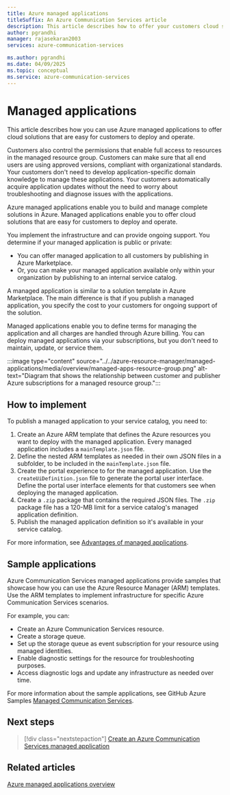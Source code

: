 ```yaml
---
title: Azure managed applications
titleSuffix: An Azure Communication Services article
description: This article describes how to offer your customers cloud solutions using Azure managed applications for Azure Communication Services.
author: pgrandhi
manager: rajasekaran2003
services: azure-communication-services

ms.author: pgrandhi
ms.date: 04/09/2025
ms.topic: conceptual
ms.service: azure-communication-services
---
```


# Managed applications

This article describes how you can use Azure managed applications to offer cloud solutions that are easy for customers to deploy and operate.

Customers also control the permissions that enable full access to resources in the managed resource group. Customers can make sure that all end users are using approved versions, compliant with organizational standards. Your customers don't need to develop application-specific domain knowledge to manage these applications. Your customers automatically acquire application updates without the need to worry about troubleshooting and diagnose issues with the applications.

Azure managed applications enable you to build and manage complete solutions in Azure. Managed applications enable you to offer cloud solutions that are easy for customers to deploy and operate.  

You implement the infrastructure and can provide ongoing support. You determine if your managed application is public or private:

- You can offer managed application to all customers by publishing in Azure Marketplace.
- Or, you can make your managed application available only within your organization by publishing to an internal service catalog.

A managed application is similar to a solution template in Azure Marketplace. The main difference is that if you publish a managed application, you specify the cost to your customers for ongoing support of the solution.

Managed applications enable you to define terms for managing the application and all charges are handled through Azure billing. You can deploy managed applications via your subscriptions, but you don't need to maintain, update, or service them.

:::image type="content" source="../../azure-resource-manager/managed-applications/media/overview/managed-apps-resource-group.png" alt-text="Diagram that shows the relationship between customer and publisher Azure subscriptions for a managed resource group.":::

## How to implement

To publish a managed application to your service catalog, you need to:

1. Create an Azure ARM template that defines the Azure resources you want to deploy with the managed application. Every managed application includes a `mainTemplate.json` file.
2. Define the nested ARM templates as needed in their own JSON files in a subfolder, to be included in the `mainTemplate.json` file.
3. Create the portal experience to for the managed application. Use the `createUiDefinition.json` file to generate the portal user interface. Define the portal user interface elements for that customers see when deploying the managed application.
4. Create a `.zip` package that contains the required JSON files. The `.zip` package file has a 120-MB limit for a service catalog's managed application definition.
5. Publish the managed application definition so it's available in your service catalog.

For more information, see [Advantages of managed applications](/azure/azure-resource-manager/managed-applications/overview#advantages-of-managed-applications).

## Sample applications

Azure Communication Services managed applications provide samples that showcase how you can use the Azure Resource Manager (ARM) templates. Use the ARM templates to implement infrastructure for specific Azure Communication Services scenarios.

For example, you can:

- Create an Azure Communication Services resource.
- Create a storage queue.
- Set up the storage queue as event subscription for your resource using managed identities.
- Enable diagnostic settings for the resource for troubleshooting purposes. 
- Access diagnostic logs and update any infrastructure as needed over time. 

For more information about the sample applications, see GitHub Azure Samples [Managed Communication Services](https://github.com/Azure-Samples/communication-services-azure-managed-apps/blob/fca4bcad7516cf6c001c171272aceda4ed62c7a0/ManagedApplicationSamples/readme.md).

## Next steps

> [!div class="nextstepaction"]
> [Create an Azure Communication Services managed application](https://github.com/Azure-Samples/communication-services-azure-managed-apps/blob/fca4bcad7516cf6c001c171272aceda4ed62c7a0/ManagedApplicationSamples/readme.md)

## Related articles

[Azure managed applications overview](/azure/azure-resource-manager/managed-applications/overview)
